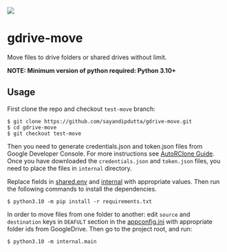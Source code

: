 <img src="https://img.shields.io/badge/python-3.10-blue">

# gdrive-move
Move files to drive folders or shared drives without limit.

**NOTE: Minimum version of python required: Python 3.10+**

## Usage
First clone the repo and checkout `test-move` branch:
```shell
$ git clone https://github.com/sayandipdutta/gdrive-move.git
$ cd gdrive-move
$ git checkout test-move
```

Then you need to generate credentials.json and token.json files from Google Developer Console. For more instructions see [AutoRClone Guide](https://github.com/sayandipdutta/AutoRclone/blob/66a9d88c0a34bbbaf3f2a6f057e0b3dbaa53564b/Readme.md). Once you have downloaded the `credentials.json` and `token.json` files, you need to place the files in `internal` directory.

Replace fields in [shared.env](shared.env) and [internal](./internal/appconfig.ini) with appropriate values. Then run the following commands to install the dependencies.

```shell
$ python3.10 -m pip install -r requirements.txt
```

In order to move files from one folder to another:
edit `source` and `destination` keys in `DEAFULT` section in the [appconfig.ini](internal/appconfig.ini) with appropriate folder ids from GoogleDrive. Then go to the project root, and run:
```shell
$ python3.10 -m internal.main
```

